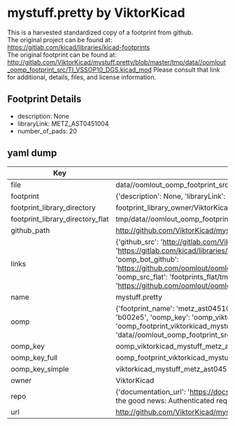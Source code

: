 # mystuff.pretty by ViktorKicad  
This is a harvested standardized copy of a footprint from github.  
The original project can be found at:  
https://gitlab.com/kicad/libraries/kicad-footprints  
The original footprint can be found at:
http://gitlab.com/ViktorKicad/mystuff.pretty/blob/master/tmp/data//oomlout_oomp_footprint_src/TI_VSSOP10_DGS.kicad_mod
Please consult that link for additional, details, files, and license information.  
## Footprint Details
* description: None  
* libraryLink: METZ_AST0451004  
* number_of_pads: 20  
## yaml dump  
| Key | Value |  
| --- | --- |  
| file | data//oomlout_oomp_footprint_src/mystuff.pretty/METZ_AST0451004.kicad_mod |  
| footprint | {'description': None, 'libraryLink': 'METZ_AST0451004', 'number_of_pads': 20} |  
| footprint_library_directory | footprint_library_owner/ViktorKicad_mystuff.pretty |  
| footprint_library_directory_flat | tmp/data//oomlout_oomp_footprint_src/footprints_flat/viktorkicad_mystuff_metz_ast0451004/working |  
| github_path | http://github.com/ViktorKicad/mystuff.pretty/blob/master/tmp/data//oomlout_oomp_footprint_src/METZ_AST0451004.kicad_mod |  
| links | {'github_src': 'http://gitlab.com/ViktorKicad/mystuff.pretty/blob/master/tmp/data//oomlout_oomp_footprint_src/TI_VSSOP10_DGS.kicad_mod', 'github_src_repo': 'https://gitlab.com/kicad/libraries/kicad-footprints', 'oomp_bot': 'tmp/data//oomlout_oomp_footprint_src/footprints/viktorkicad_mystuff_metz_ast0451004/working', 'oomp_bot_github': 'https://github.com/oomlout/oomlout_oomp_footprint_bot/tree/main/tmp/data//oomlout_oomp_footprint_src/footprints/viktorkicad_mystuff_metz_ast0451004/working', 'oomp_src_flat': 'footprints_flat/tmp/data//oomlout_oomp_footprint_src/footprints_flat/viktorkicad_mystuff_metz_ast0451004/working', 'oomp_src_flat_github': 'https://github.com/oomlout/oomlout_oomp_footprint_src/tree/main/tmp/data//oomlout_oomp_footprint_src/footprints_flat/viktorkicad_mystuff_metz_ast0451004/working'} |  
| name | mystuff.pretty |  
| oomp | {'footprint_name': 'metz_ast0451004', 'library_name': 'mystuff', 'md5': 'b002e53f60bd50227a1f256e14625c53', 'md5_10': 'b002e53f60', 'md5_5': 'b002e', 'md5_6': 'b002e5', 'oomp_key': 'oomp_viktorkicad_mystuff_metz_ast0451004', 'oomp_key_extra': 'oomp_footprint_viktorkicad_mystuff_metz_ast0451004', 'oomp_key_full': 'oomp_footprint_viktorkicad_mystuff_metz_ast0451004_b002e5', 'oomp_key_simple': 'viktorkicad_mystuff_metz_ast0451004', 'original_filename': 'data//oomlout_oomp_footprint_src/mystuff.pretty/METZ_AST0451004.kicad_mod', 'owner_name': 'viktorkicad'} |  
| oomp_key | oomp_viktorkicad_mystuff_metz_ast0451004 |  
| oomp_key_full | oomp_footprint_viktorkicad_mystuff_metz_ast0451004 |  
| oomp_key_simple | viktorkicad_mystuff_metz_ast0451004 |  
| owner | ViktorKicad |  
| repo | {'documentation_url': 'https://docs.github.com/rest/overview/resources-in-the-rest-api#rate-limiting', 'message': "API rate limit exceeded for 84.66.142.224. (But here's the good news: Authenticated requests get a higher rate limit. Check out the documentation for more details.)"} |  
| url | http://github.com/ViktorKicad/mystuff.pretty |  

